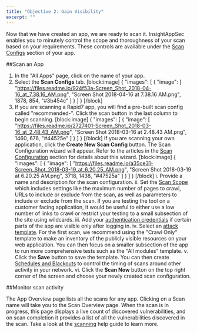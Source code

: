 ```yaml
---
title: "Objective 2: Gain Visibility"
excerpt: ""
---
```

Now that we have created an app, we are ready to scan it. InsightAppSec enables you to minutely control the scope and thoroughness of your scan based on your requirements. These controls are available under the [Scan Configs](doc:scan-configuration) section of your app. 

##Scan an App
1. In the "All Apps" page, click on the name of your app.
2. Select the **Scan Configs** tab. 
[block:image]
{
  "images": [
    {
      "image": [
        "https://files.readme.io/924f53a-Screen_Shot_2018-04-16_at_7.38.16_AM.png",
        "Screen Shot 2018-04-16 at 7.38.16 AM.png",
        1878,
        854,
        "#3b454c"
      ]
    }
  ]
}
[/block]
3. If you are scanning a Rapid7 app, you will find a pre-built scan config called "recommended-*<name of app>*". Click the scan button in the last column to begin scanning. 
[block:image]
{
  "images": [
    {
      "image": [
        "https://files.readme.io/2727401-Screen_Shot_2018-03-16_at_2.48.43_AM.png",
        "Screen Shot 2018-03-16 at 2.48.43 AM.png",
        1460,
        676,
        "#44525e"
      ]
    }
  ]
}
[/block]
If you are scanning your own application, click the **Create New Scan Config** button. The Scan Configuration wizard will appear. Refer to the articles in the [Scan Configuration](doc:scan-configuration) section for details about this wizard.
[block:image]
{
  "images": [
    {
      "image": [
        "https://files.readme.io/a35ce31-Screen_Shot_2018-03-19_at_6.20.25_AM.png",
        "Screen Shot 2018-03-19 at 6.20.25 AM.png",
        3718,
        1438,
        "#47525a"
      ]
    }
  ]
}
[/block]
  i. Provide a name and description for the scan configuration. 
  ii. Set the [Scan Scope](doc:scan-scope) which includes settings like the maximum number of pages to crawl, URLs to include or exclude from the scan, as well as parameters to include or exclude from the scan. If you are testing the tool on a customer facing application, it would be useful to either use a low number of links to crawl or restrict your testing to a small subsection of the site using wildcards. 
  iii. Add your [authentication credentials](doc:authentication) if certain parts of the app are visible only after logging in.
  iv. Select an [attack template](doc:attack-templates). For the first scan, we recommend using the "Crawl Only" template to make an inventory of the publicly visible resources on your web application. You can then focus on a smaller subsection of the app to run more comprehensive tests such as the "All modules" template.
  v. Click the **Save** button to save the template. You can then create [Schedules and Blackouts](doc:schedules-and-blackouts) to control the timing of scans around other activity in your network.
  vi. Click the **Scan Now** button on the top right corner of the screen and choose your newly created scan configuration.

##Monitor scan activity

The App Overview page lists all the scans for any app. Clicking on a Scan name will take you to the Scan Overview page. When the scan is in progress, this page displays a live count of discovered vulnerabilities, and on scan completion it provides a list of all the vulnerabilities discovered in the scan. Take a look at the [scanning](doc:scan-your-app) help guide to learn more.